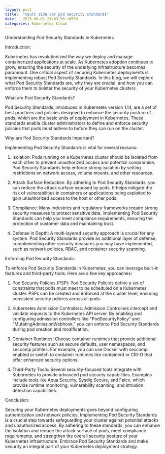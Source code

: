 ```yaml
---
layout: post
title:  "Vault side car pod security standards"
date:   2023-06-01 21:03:36 +0530
categories: Kubernetes Cloud 
---
```



Understanding Pod Security Standards in Kubernetes



Introduction:


Kubernetes has revolutionized the way we deploy and manage containerized applications at scale. As Kubernetes adoption continues to grow, ensuring the security of the underlying infrastructure becomes paramount. One critical aspect of securing Kubernetes deployments is implementing robust Pod Security Standards. In this blog, we will explore what Pod Security Standards are, why they are crucial, and how you can enforce them to bolster the security of your Kubernetes clusters.


What are Pod Security Standards?

Pod Security Standards, introduced in Kubernetes version 1.14, are a set of best practices and policies designed to enhance the security posture of pods, which are the basic units of deployment in Kubernetes. These standards enable cluster administrators to define and enforce security policies that pods must adhere to before they can run on the cluster.


Why are Pod Security Standards Important?


Implementing Pod Security Standards is vital for several reasons:

1. Isolation: Pods running on a Kubernetes cluster should be isolated from each other to prevent unauthorized access and potential compromise. Pod Security Standards help enforce strong isolation by setting restrictions on network access, volume mounts, and other resources.

2. Attack Surface Reduction: By adhering to Pod Security Standards, you can reduce the attack surface exposed by pods. It helps mitigate the risk of vulnerabilities in containers or applications being exploited to gain unauthorized access to the host or other pods.

3. Compliance: Many industries and regulatory frameworks require strong security measures to protect sensitive data. Implementing Pod Security Standards can help you meet compliance requirements, ensuring the protection of customer data and maintaining trust.

4. Defense in Depth: A multi-layered security approach is crucial for any system. Pod Security Standards provide an additional layer of defense, complementing other security measures you may have implemented, such as network policies, RBAC, and container security scanning.


Enforcing Pod Security Standards:


To enforce Pod Security Standards in Kubernetes, you can leverage built-in features and third-party tools. Here are a few key approaches:

1. Pod Security Policies (PSP): Pod Security Policies define a set of constraints that pods must meet to be scheduled on a Kubernetes cluster. PSPs can be created and enforced at the cluster level, ensuring consistent security policies across all pods.

2. Kubernetes Admission Controllers: Admission Controllers intercept and validate requests to the Kubernetes API server. By enabling and configuring admission controllers like "PodSecurityPolicy" and "MutatingAdmissionWebhook," you can enforce Pod Security Standards during pod creation and modification.

3. Container Runtimes: Choose container runtimes that provide additional security features such as secure defaults, user namespaces, and seccomp profiles. For example, you can use Docker with seccomp enabled or switch to container runtimes like containerd or CRI-O that offer enhanced security options.

4. Third-Party Tools: Several security-focused tools integrate with Kubernetes to provide advanced pod security capabilities. Examples include tools like Aqua Security, Sysdig Secure, and Falco, which provide runtime monitoring, vulnerability scanning, and intrusion detection capabilities.


Conclusion:


Securing your Kubernetes deployments goes beyond configuring authentication and network policies. Implementing Pod Security Standards is a crucial step towards safeguarding your cluster against potential attacks and unauthorized access. By adhering to these standards, you can enhance the isolation and reduce the attack surface of pods, meet compliance requirements, and strengthen the overall security posture of your Kubernetes infrastructure. Embrace Pod Security Standards and make security an integral part of your Kubernetes deployment strategy.






